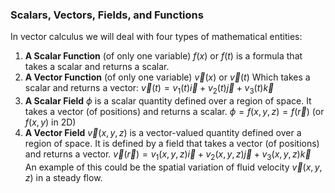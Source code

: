 ### Scalars, Vectors, Fields, and Functions
In vector calculus we will deal with four types of mathematical entities:
1) **A Scalar Function** (of only one variable)
   $f(x)\text{ or }f(t)$ is a formula that takes a scalar and returns a scalar.
2) **A Vector Function** (of only one variable)
	 $\vec{v}(x)\text{ or }\vec{v}(t)$
	Which takes a scalar and returns a vector:
	 $\vec{v}(t)=v_{1}(t)\vec{i}+v_{2}(t)\vec{j}+v_{3}(t)\vec{k}$
3) **A Scalar Field** $\phi$ is a scalar quantity defined over a region of space. It takes a vector (of positions) and returns a scalar.
    $\phi=f(x,y,z)=f(\vec{r})\text{    (or }f(x,y)\text{ in 2D})$
4) **A Vector Field** $\vec{v}(x,y,z)$ is a vector-valued quantity defined over a region of space. 
	 It is defined by a field that takes a vector (of positions) and returns a vector. $\vec{v}(\vec{r})=v_{1}(x,y,z)\vec{i}+v_{2}(x,y,z)\vec{j}+v_{3}(x,y,z)\vec{k}$   
	 An example of this could be the spatial variation of fluid velocity $\vec{v}(x,y,z)$ in a steady flow.
